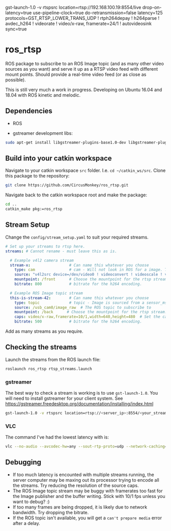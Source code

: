 gst-launch-1.0 -v rtspsrc location=rtsp://192.168.100.19:8554/live drop-on-latency=true use-pipeline-clock=true do-retransmission=false latency=125 protocols=GST_RTSP_LOWER_TRANS_UDP ! rtph264depay ! h264parse ! avdec_h264 ! videorate ! video/x-raw, framerate=24/1 ! autovideosink sync=true

# ros_rtsp
ROS package to subscribe to an ROS Image topic (and as many other video sources as you want) and serve it up as a RTSP video feed with different mount points.
Should provide a real-time video feed (or as close as possible).

This is still very much a work in progress. Developing on Ubuntu 16.04 and 18.04 with ROS kinetic and melodic.


## Dependencies
- ROS

- gstreamer development libs:
```bash
sudo apt-get install libgstreamer-plugins-base1.0-dev libgstreamer-plugins-good1.0-dev libgstreamer-plugins-bad1.0-dev libgstrtspserver-1.0-dev 
```

## Build into your catkin workspace
Navigate to your catkin workspace `src` folder. I.e. `cd ~/catkin_ws/src`.
Clone this package to the repository:
```bash
git clone https://github.com/CircusMonkey/ros_rtsp.git
```

Navigate back to the catkin workspace root and make the package:
```bash
cd ..
catkin_make pkg:=ros_rtsp
```

## Stream Setup
Change the `config/stream_setup.yaml` to suit your required streams.

```yaml
# Set up your streams to rtsp here.
streams: # Cannot rename - must leave this as is.

  # Example v4l2 camera stream
  stream-x:                 # Can name this whatever you choose
    type: cam               # cam - Will not look in ROS for a image. The video src is set in the 'source' parameter.
    source: "v4l2src device=/dev/video0 ! videoconvert ! videoscale ! video/x-raw,framerate=15/1,width=1280,height=720"  # Should work with most valid gstreamer piplines (ending with raw video) 
    mountpoint: /front      # Choose the mountpoint for the rtsp stream. This will be able to be accessed from rtsp://<server_ip>/front
    bitrate: 800            # bitrate for the h264 encoding.

  # Example ROS Image topic stream
  this-is-stream-42:        # Can name this whatever you choose
    type: topic             # topic - Image is sourced from a sensor_msgs::Image topic
    source: /usb_cam0/image_raw  # The ROS topic to subscribe to
    mountpoint: /back      # Choose the mountpoint for the rtsp stream. This will be able to be accessed from rtsp://<server_ip>/back
    caps: video/x-raw,framerate=10/1,width=640,height=480  # Set the caps to be applied after getting the ROS Image and before the x265 encoder.
    bitrate: 500            # bitrate for the h264 encoding.
```
Add as many streams as you require.

## Checking the streams
Launch the streams from the ROS launch file:
```bash
roslaunch ros_rtsp rtsp_streams.launch
```

### gstreamer
The best way to check a stream is working is to use `gst-launch-1.0`. You will need to install gstreamer for your client system. See https://gstreamer.freedesktop.org/documentation/installing/index.html
```bash
gst-launch-1.0 -v rtspsrc location=rtsp://<server_ip>:8554/<your_stream_mountpoint> drop-on-latency=true use-pipeline-clock=true do-retransmission=false latency=0 protocols=GST_RTSP_LOWER_TRANS_UDP ! rtph264depay ! h264parse ! avdec_h264 ! autovideosink sync=true
```

### VLC
The command I've had the lowest latency with is:
```bash
vlc --no-audio --avcodec-hw=any --sout-rtp-proto=udp --network-caching=300 --sout-udp-caching=0 --clock-jitter=0 --rtp-max-misorder=0 rtsp://<server_ip>:8554/<your_stream_mountpoint> :udp-timeout=0
```


## Debugging
- If too much latency is encounted with multiple streams running, the server computer may be maxing out its processor trying to encode all the streams. Try reducing the resolution of the source caps.
- The ROS Image topic stream may be buggy with framerates too fast for the Image publisher and the buffer writing. Stick with 10/1 fps unless you want to debug? :)
- If too many frames are being dropped, it is likely due to network bandwidth. Try dropping the bitrate.
- If the ROS topic isn't available, you will get a `can't prepare media` error after a delay.
